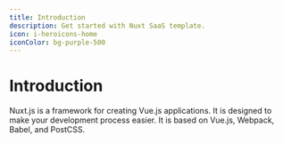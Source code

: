 ```yaml
---
title: Introduction
description: Get started with Nuxt SaaS template.
icon: i-heroicons-home
iconColor: bg-purple-500
---
```


# Introduction

Nuxt.js is a framework for creating Vue.js applications. It is designed to make your development process easier. It is based on Vue.js, Webpack, Babel, and PostCSS.